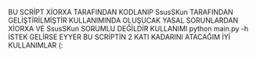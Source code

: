BU SCRİPT XİORXA TARAFINDAN KODLANIP SsusSKun TARAFINDAN GELİŞTİRİLMİŞTİR KULLANIMINDA OLUŞUCAK YASAL SORUNLARDAN XİORXA VE SsusSKun SORUMLU DEĞİLDİR KULLANIMI python main.py -h İSTEK GELİRSE EYYER BU SCRİPTİN 2 KATI KADARINI ATACAĞIM İYİ KULLANIMLAR (:
